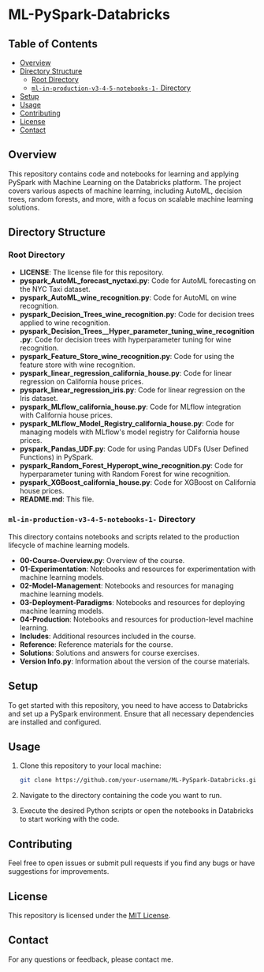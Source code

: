 # ML-PySpark-Databricks

## Table of Contents

- [Overview](#overview)
- [Directory Structure](#directory-structure)
  - [Root Directory](#root-directory)
  - [`ml-in-production-v3-4-5-notebooks-1-` Directory](#ml-in-production-v3-4-5-notebooks-1--directory)
- [Setup](#setup)
- [Usage](#usage)
- [Contributing](#contributing)
- [License](#license)
- [Contact](#contact)

## Overview

This repository contains code and notebooks for learning and applying PySpark with Machine Learning on the Databricks platform. The project covers various aspects of machine learning, including AutoML, decision trees, random forests, and more, with a focus on scalable machine learning solutions.

## Directory Structure

### Root Directory

- **LICENSE**: The license file for this repository.
- **pyspark_AutoML_forecast_nyctaxi.py**: Code for AutoML forecasting on the NYC Taxi dataset.
- **pyspark_AutoML_wine_recognition.py**: Code for AutoML on wine recognition.
- **pyspark_Decision_Trees_wine_recognition.py**: Code for decision trees applied to wine recognition.
- **pyspark_Decision_Trees__Hyper_parameter_tuning_wine_recognition.py**: Code for decision trees with hyperparameter tuning for wine recognition.
- **pyspark_Feature_Store_wine_recognition.py**: Code for using the feature store with wine recognition.
- **pyspark_linear_regression_california_house.py**: Code for linear regression on California house prices.
- **pyspark_linear_regression_iris.py**: Code for linear regression on the Iris dataset.
- **pyspark_MLflow_california_house.py**: Code for MLflow integration with California house prices.
- **pyspark_MLflow_Model_Registry_california_house.py**: Code for managing models with MLflow's model registry for California house prices.
- **pyspark_Pandas_UDF.py**: Code for using Pandas UDFs (User Defined Functions) in PySpark.
- **pyspark_Random_Forest_Hyperopt_wine_recognition.py**: Code for hyperparameter tuning with Random Forest for wine recognition.
- **pyspark_XGBoost_california_house.py**: Code for XGBoost on California house prices.
- **README.md**: This file.

### `ml-in-production-v3-4-5-notebooks-1-` Directory

This directory contains notebooks and scripts related to the production lifecycle of machine learning models.

- **00-Course-Overview.py**: Overview of the course.
- **01-Experimentation**: Notebooks and resources for experimentation with machine learning models.
- **02-Model-Management**: Notebooks and resources for managing machine learning models.
- **03-Deployment-Paradigms**: Notebooks and resources for deploying machine learning models.
- **04-Production**: Notebooks and resources for production-level machine learning.
- **Includes**: Additional resources included in the course.
- **Reference**: Reference materials for the course.
- **Solutions**: Solutions and answers for course exercises.
- **Version Info.py**: Information about the version of the course materials.

## Setup

To get started with this repository, you need to have access to Databricks and set up a PySpark environment. Ensure that all necessary dependencies are installed and configured.

## Usage

1. Clone this repository to your local machine:
    ```bash
    git clone https://github.com/your-username/ML-PySpark-Databricks.git
    ```

2. Navigate to the directory containing the code you want to run.

3. Execute the desired Python scripts or open the notebooks in Databricks to start working with the code.

## Contributing

Feel free to open issues or submit pull requests if you find any bugs or have suggestions for improvements.

## License

This repository is licensed under the [MIT License](LICENSE).

## Contact

For any questions or feedback, please contact me.
